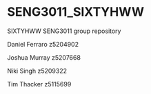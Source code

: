 # SENG3011_SIXTYHWW
SIXTYHWW SENG3011 group repository

Daniel Ferraro z5204902

Joshua Murray z5207668

Niki Singh z5209322

Tim Thacker z5115699
